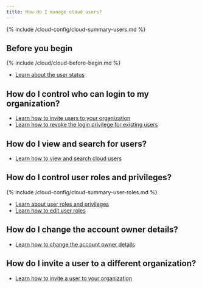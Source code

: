 ```yaml
---
title: How do I manage cloud users?
---
```


{% include /cloud-config/cloud-summary-users.md %}

## Before you begin

{% include /cloud/cloud-before-begin.md %}
* [Learn about the user status](/cloud/cloud-configuration/cloud-ref-user-status)

## How do I control who can login to my organization?

* [Learn how to invite users to your organization](/cloud/cloud-configuration/cloud-user-invite)
* [Learn how to revoke the login privilege for existing users](/cloud/cloud-configuration/cloud-user-deactivate)

## How do I view and search for users?

* [Learn how to view and search cloud users](/cloud/cloud-configuration/cloud-users-view-search)

## How do I control user roles and privileges?

{% include /cloud-config/cloud-summary-user-roles.md %}

* [Learn about user roles and privileges](/cloud/cloud-configuration/cloud-ref-user-roles)
* [Learn how to edit user roles](/cloud/cloud-configuration/cloud-user-edit-role)

## How do I change the account owner details?

* [Learn how to change the account owner details](/cloud/cloud-configuration/cloud-user-edit-details)

## How do I invite a user to a different organization?

* [Learn how to invite a user to your organization](/cloud/cloud-configuration/cloud-user-invite)
